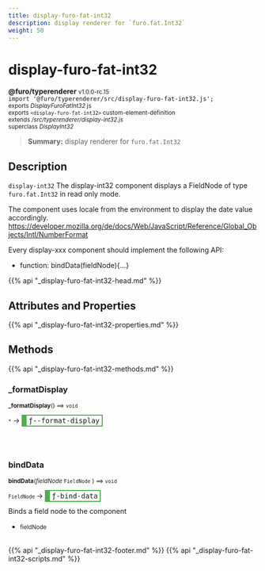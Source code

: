 ```yaml
---
title: display-furo-fat-int32
description: display renderer for `furo.fat.Int32`
weight: 50
---
```


# display-furo-fat-int32
**@furo/typerenderer** <small>v1.0.0-rc.15</small>
<br>`import '@furo/typerenderer/src/display-furo-fat-int32.js';`<small>
<br>exports *DisplayFuroFatInt32* js
<br>exports `<display-furo-fat-int32>` custom-element-definition
<br>extends */src/typerenderer/display-int32.js*
<br>superclass *DisplayInt32*</small>

> **Summary:** display renderer for `furo.fat.Int32`

## Description

`display-int32`
The display-int32 component displays a FieldNode of type `furo.fat.Int32` in read only mode.

The component uses locale from the environment to display the date value accordingly.
https://developer.mozilla.org/de/docs/Web/JavaScript/Reference/Global_Objects/Intl/NumberFormat

Every display-xxx component should implement the following API:
- function: bindData(fieldNode){...}

{{% api "_display-furo-fat-int32-head.md" %}}

## Attributes and Properties
{{% api "_display-furo-fat-int32-properties.md" %}}






## Methods
{{% api "_display-furo-fat-int32-methods.md" %}}


### **_formatDisplay**
<small>**_formatDisplay**() ⟹ `void`</small>

<small>`*`</small> →
<span  style="border-width:2px 2px 2px 10px; border-style: solid;border-color:  rgb(76, 175, 80);font-family:monospace; padding:2px 4px;">ƒ--format-display</span>



<br><br>

### **bindData**
<small>**bindData**(*fieldNode* `FieldNode` ) ⟹ `void`</small>

<small>`FieldNode` </small> →
<span  style="border-width:2px 2px 2px 10px; border-style: solid;border-color:  rgb(76, 175, 80);font-family:monospace; padding:2px 4px;">ƒ-bind-data</span>

Binds a field node to the component

- <small>fieldNode </small>
<br><br>





{{% api "_display-furo-fat-int32-footer.md" %}}
{{% api "_display-furo-fat-int32-scripts.md" %}}
